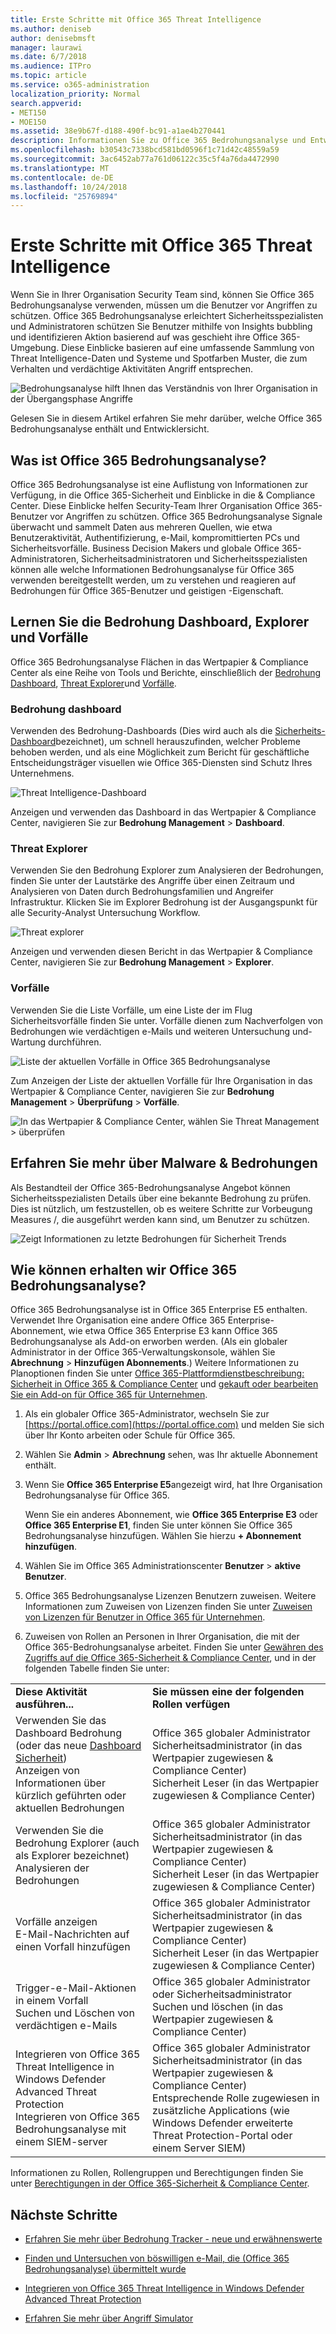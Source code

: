 ```yaml
---
title: Erste Schritte mit Office 365 Threat Intelligence
ms.author: deniseb
author: denisebmsft
manager: laurawi
ms.date: 6/7/2018
ms.audience: ITPro
ms.topic: article
ms.service: o365-administration
localization_priority: Normal
search.appverid:
- MET150
- MOE150
ms.assetid: 38e9b67f-d188-490f-bc91-a1ae4b270441
description: Informationen Sie zu Office 365 Bedrohungsanalyse und Entwicklersicht.
ms.openlocfilehash: b30543c7338bcd581bd0596f1c71d42c48559a59
ms.sourcegitcommit: 3ac6452ab77a761d06122c35c5f4a76da4472990
ms.translationtype: MT
ms.contentlocale: de-DE
ms.lasthandoff: 10/24/2018
ms.locfileid: "25769894"
---
```

# <a name="get-started-with-office-365-threat-intelligence"></a>Erste Schritte mit Office 365 Threat Intelligence

Wenn Sie in Ihrer Organisation Security Team sind, können Sie Office 365 Bedrohungsanalyse verwenden, müssen um die Benutzer vor Angriffen zu schützen. Office 365 Bedrohungsanalyse erleichtert Sicherheitsspezialisten und Administratoren schützen Sie Benutzer mithilfe von Insights bubbling und identifizieren Aktion basierend auf was geschieht ihre Office 365-Umgebung. Diese Einblicke basieren auf eine umfassende Sammlung von Threat Intelligence-Daten und Systeme und Spotfarben Muster, die zum Verhalten und verdächtige Aktivitäten Angriff entsprechen.
  
![Bedrohungsanalyse hilft Ihnen das Verständnis von Ihrer Organisation in der Übergangsphase Angriffe](media/6ce67cf2-3bbb-4008-9c55-1b4c7af0471f.png)
  
Gelesen Sie in diesem Artikel erfahren Sie mehr darüber, welche Office 365 Bedrohungsanalyse enthält und Entwicklersicht.
  
## <a name="what-is-office-365-threat-intelligence"></a>Was ist Office 365 Bedrohungsanalyse?

Office 365 Bedrohungsanalyse ist eine Auflistung von Informationen zur Verfügung, in die Office 365-Sicherheit und Einblicke in die &amp; Compliance Center. Diese Einblicke helfen Security-Team Ihrer Organisation Office 365-Benutzer vor Angriffen zu schützen. Office 365 Bedrohungsanalyse Signale überwacht und sammelt Daten aus mehreren Quellen, wie etwa Benutzeraktivität, Authentifizierung, e-Mail, kompromittierten PCs und Sicherheitsvorfälle. Business Decision Makers und globale Office 365-Administratoren, Sicherheitsadministratoren und Sicherheitsspezialisten können alle welche Informationen Bedrohungsanalyse für Office 365 verwenden bereitgestellt werden, um zu verstehen und reagieren auf Bedrohungen für Office 365-Benutzer und geistigen -Eigenschaft.
  
## <a name="get-acquainted-with-the-threat-dashboard-explorer-and-incidents"></a>Lernen Sie die Bedrohung Dashboard, Explorer und Vorfälle

Office 365 Bedrohungsanalyse Flächen in das Wertpapier &amp; Compliance Center als eine Reihe von Tools und Berichte, einschließlich der [Bedrohung Dashboard](get-started-with-ti.md#dashboard), [Threat Explorer](get-started-with-ti.md#explorer)und [Vorfälle](get-started-with-ti.md#incidents).
  
### <a name="threat-dashboard"></a>Bedrohung dashboard

Verwenden des Bedrohung-Dashboards (Dies wird auch als die [Sicherheits-Dashboard](security-dashboard.md)bezeichnet), um schnell herauszufinden, welcher Probleme behoben werden, und als eine Möglichkeit zum Bericht für geschäftliche Entscheidungsträger visuellen wie Office 365-Diensten sind Schutz Ihres Unternehmens.
  
![Threat Intelligence-Dashboard](media/ce013a31-3f80-4d09-bb95-bfb7623b8bc4.png)
  
Anzeigen und verwenden das Dashboard in das Wertpapier &amp; Compliance Center, navigieren Sie zur **Bedrohung Management** \> **Dashboard**.
  
### <a name="threat-explorer"></a>Threat Explorer

Verwenden Sie den Bedrohung Explorer zum Analysieren der Bedrohungen, finden Sie unter der Lautstärke des Angriffe über einen Zeitraum und Analysieren von Daten durch Bedrohungsfamilien und Angreifer Infrastruktur. Klicken Sie im Explorer Bedrohung ist der Ausgangspunkt für alle Security-Analyst Untersuchung Workflow.
  
![Threat explorer](media/7a7cecee-17f0-4134-bcb8-7cee3f3c3890.png)
  
Anzeigen und verwenden diesen Bericht in das Wertpapier &amp; Compliance Center, navigieren Sie zur **Bedrohung Management** \> **Explorer**.
  
 ### <a name="incidents"></a>Vorfälle

Verwenden Sie die Liste Vorfälle, um eine Liste der im Flug Sicherheitsvorfälle finden Sie unter. Vorfälle dienen zum Nachverfolgen von Bedrohungen wie verdächtigen e-Mails und weiteren Untersuchung und-Wartung durchführen.
  
![Liste der aktuellen Vorfälle in Office 365 Bedrohungsanalyse](media/acadd4c7-d2de-4146-aeb8-90cfad805a9c.png)
  
Zum Anzeigen der Liste der aktuellen Vorfälle für Ihre Organisation in das Wertpapier &amp; Compliance Center, navigieren Sie zur **Bedrohung Management** \> **Überprüfung** \> **Vorfälle**.
  
![In das Wertpapier &amp; Compliance Center, wählen Sie Threat Management \> überprüfen](media/e0f46454-fa38-40f0-a120-b595614d1d22.png)
  
## <a name="learn-more-about-malware-amp-threats"></a>Erfahren Sie mehr über Malware &amp; Bedrohungen

Als Bestandteil der Office 365-Bedrohungsanalyse Angebot können Sicherheitsspezialisten Details über eine bekannte Bedrohung zu prüfen. Dies ist nützlich, um festzustellen, ob es weitere Schritte zur Vorbeugung Measures /, die ausgeführt werden kann sind, um Benutzer zu schützen.
  
![Zeigt Informationen zu letzte Bedrohungen für Sicherheit Trends](media/11e7d40d-139b-4c56-8d52-c091c8654151.png) 
  
## <a name="how-do-we-get-office-365-threat-intelligence"></a>Wie können erhalten wir Office 365 Bedrohungsanalyse?

Office 365 Bedrohungsanalyse ist in Office 365 Enterprise E5 enthalten. Verwendet Ihre Organisation eine andere Office 365 Enterprise-Abonnement, wie etwa Office 365 Enterprise E3 kann Office 365 Bedrohungsanalyse als Add-on erworben werden. (Als ein globaler Administrator in der Office 365-Verwaltungskonsole, wählen Sie **Abrechnung** \> **Hinzufügen Abonnements**.) Weitere Informationen zu Planoptionen finden Sie unter [Office 365-Plattformdienstbeschreibung: Sicherheit in Office 365 &amp; Compliance Center](https://technet.microsoft.com/en-us/library/dn933793.aspx) und [gekauft oder bearbeiten Sie ein Add-on für Office 365 für Unternehmen](https://support.office.com/article/4e7b57d6-b93b-457d-aecd-0ea58bff07a6).
  
1. Als ein globaler Office 365-Administrator, wechseln Sie zur [https://portal.office.com](https://portal.office.com) und melden Sie sich über Ihr Konto arbeiten oder Schule für Office 365. 
    
2. Wählen Sie **Admin** \> **Abrechnung** sehen, was Ihr aktuelle Abonnement enthält. 
    
3. Wenn Sie **Office 365 Enterprise E5**angezeigt wird, hat Ihre Organisation Bedrohungsanalyse für Office 365.
    
    Wenn Sie ein anderes Abonnement, wie **Office 365 Enterprise E3** oder **Office 365 Enterprise E1**, finden Sie unter können Sie Office 365 Bedrohungsanalyse hinzufügen. Wählen Sie hierzu **+ Abonnement hinzufügen**.
    
4. Wählen Sie im Office 365 Administrationscenter **Benutzer** \> **aktive Benutzer**.
    
5. Office 365 Bedrohungsanalyse Lizenzen Benutzern zuweisen. Weitere Informationen zum Zuweisen von Lizenzen finden Sie unter [Zuweisen von Lizenzen für Benutzer in Office 365 für Unternehmen](https://support.office.com/article/997596b5-4173-4627-b915-36abac6786dc).
    
6. Zuweisen von Rollen an Personen in Ihrer Organisation, die mit der Office 365-Bedrohungsanalyse arbeitet. Finden Sie unter [Gewähren des Zugriffs auf die Office 365-Sicherheit &amp; Compliance Center](grant-access-to-the-security-and-compliance-center.md), und in der folgenden Tabelle finden Sie unter:
    
|||
|:-----|:-----|
|**Diese Aktivität ausführen...** <br/> |**Sie müssen eine der folgenden Rollen verfügen** <br/> |
|Verwenden Sie das Dashboard Bedrohung (oder das neue [Dashboard Sicherheit](security-dashboard.md))  <br/> Anzeigen von Informationen über kürzlich geführten oder aktuellen Bedrohungen  <br/> |Office 365 globaler Administrator  <br/> Sicherheitsadministrator (in das Wertpapier zugewiesen &amp; Compliance Center)  <br/> Sicherheit Leser (in das Wertpapier zugewiesen &amp; Compliance Center)  <br/> |
|Verwenden Sie die Bedrohung Explorer (auch als Explorer bezeichnet)  <br/> Analysieren der Bedrohungen  <br/> |Office 365 globaler Administrator  <br/> Sicherheitsadministrator (in das Wertpapier zugewiesen &amp; Compliance Center)  <br/> Sicherheit Leser (in das Wertpapier zugewiesen &amp; Compliance Center)  <br/> |
|Vorfälle anzeigen  <br/> E-Mail-Nachrichten auf einen Vorfall hinzufügen  <br/> |Office 365 globaler Administrator  <br/> Sicherheitsadministrator (in das Wertpapier zugewiesen &amp; Compliance Center)  <br/> Sicherheit Leser (in das Wertpapier zugewiesen &amp; Compliance Center)  <br/> |
|Trigger-e-Mail-Aktionen in einem Vorfall  <br/> Suchen und Löschen von verdächtigen e-Mails  <br/> |Office 365 globaler Administrator oder Sicherheitsadministrator  <br/> Suchen und löschen (in das Wertpapier zugewiesen &amp; Compliance Center)  <br/> |
|Integrieren von Office 365 Threat Intelligence in Windows Defender Advanced Threat Protection  <br/> Integrieren von Office 365 Bedrohungsanalyse mit einem SIEM-server  <br/> |Office 365 globaler Administrator  <br/> Sicherheitsadministrator (in das Wertpapier zugewiesen &amp; Compliance Center)  <br/> Entsprechende Rolle zugewiesen in zusätzliche Applications (wie Windows Defender erweiterte Threat Protection-Portal oder einem Server SIEM)  <br/> |
   
Informationen zu Rollen, Rollengruppen und Berechtigungen finden Sie unter [Berechtigungen in der Office 365-Sicherheit &amp; Compliance Center](permissions-in-the-security-and-compliance-center.md).
    
## <a name="next-steps"></a>Nächste Schritte

- [Erfahren Sie mehr über Bedrohung Tracker - neue und erwähnenswerte](threat-trackers.md)
    
- [Finden und Untersuchen von böswilligen e-Mail, die (Office 365 Bedrohungsanalyse) übermittelt wurde](investigate-malicious-email-that-was-delivered.md)
    
- [Integrieren von Office 365 Threat Intelligence in Windows Defender Advanced Threat Protection](integrate-office-365-ti-with-wdatp.md)
    
- [Erfahren Sie mehr über Angriff Simulator](attack-simulator.md)
  

